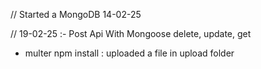// Started a MongoDB 14-02-25


// 19-02-25 :-
Post Api With Mongoose
delete, update, get

-  multer npm install : uploaded a file in upload folder

